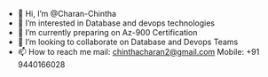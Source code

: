 - 👋 Hi, I’m @Charan-Chintha
- 👀 I’m interested in Database and devops technologies
- 🌱 I’m currently preparing on Az-900 Certification
- 💞️ I’m looking to collaborate on Database and Devops  Teams
- 📫 How to reach me mail: chinthacharan2@gmail.com Mobile: +91 9440166028

<!---
Charan-Chintha/Charan-Chintha is a ✨ special ✨ repository because its `README.md` (this file) appears on your GitHub profile.
You can click the Preview link to take a look at your changes.
--->
